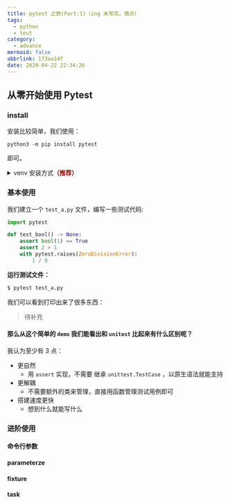 ```yaml
---
title: pytest 之旅(Part:1)（ing 未写完，慎点）
tags:
  - python
  - test
category:
  - advance
mermaid: false
abbrlink: 173aa14f
date: 2020-04-22 22:34:26
---
```


## 从零开始使用 Pytest

### install
安装比较简单，我们使用：
```
python3 -m pip install pytest
```
即可。

<details>
<summary>venv 安装方式<b style="color: darkred">（推荐）</b></summary>

```bash
python -m venv env  # 创建 虚拟环境文件夹
source env/bin/activate  # 激活虚拟环境，windows 请自己寻找 activate.exe
pip install pytest

# else command
deactivate # 退出虚拟环境
```

</details>

### 基本使用
我们建立一个 `test_a,py` 文件，编写一些测试代码:
```python
import pytest

def test_bool() -> None:
    assert bool(1) == True
    assert 2 > 1
    with pytest.raises(ZeroDivisionError):
        1 / 0
```
**运行测试文件：**
```bash
$ pytest test_a.py
```

我们可以看到打印出来了很多东西：

> 待补充

#### 那么从这个简单的 `demo` 我们能看出和 `unitest` 比起来有什么区别呢？
我认为至少有 3 点：
 - 更自然
     - 用 `assert` 实现，不需要 继承 `unittest.TestCase` ，以原生语法就能支持
 - 更解耦
     - 不需要额外的类来管理，直接用函数管理测试用例即可
- 搭建速度更快
    - 想到什么就能写什么

### 进阶使用
#### 命令行参数
#### parameterze
#### fixture
#### task


